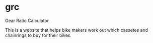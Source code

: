 grc
===

Gear Ratio Calculator

This is a website that helps bike makers work out which cassetes and chainrings to buy for their bikes.
